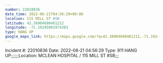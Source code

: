 ```yaml
---
number: 22010836
date_time: 2022-06-21T04:56:29+00:00
location: 115 MILL ST #SB
latitude: 42.38904690481212
longitude: -71.19245091974383
type: HANG UP
google_maps_link: https://maps.google.com/?q=42.38904690481212,-71.19245091974383
---
```


Incident #: 22010836   Date: 2022-06-21 04:56:29   Type: 911 HANG UP;;;;;;Location: MCLEAN HOSPITAL / 115 MILL ST #SB;;;
